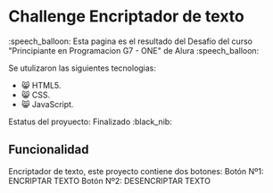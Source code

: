 <h1>Challenge Encriptador de texto</h1>
<p>:speech_balloon: Esta pagina es el resultado del Desafio del curso "Principiante en Programacion G7 - ONE" de Alura :speech_balloon:</p>
<p>Se utulizaron las siguientes tecnologias: </p>

  - :smile_cat: HTML5.
  - :smile_cat: CSS.
  - :smile_cat: JavaScript.

<p>Estatus del proyuecto: Finalizado :black_nib:</p>

<h2>Funcionalidad</h2>
<p>Encriptador de texto, este proyecto contiene dos botones: 
    Botón Nº1: ENCRIPTAR TEXTO
    Botón Nº2: DESENCRIPTAR TEXTO</p>
